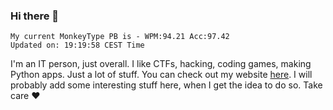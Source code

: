 ### Hi there 👋
<!-- PB START -->
```
My current MonkeyType PB is - WPM:94.21 Acc:97.42
Updated on: 19:19:58 CEST Time
```
<!-- PB END -->
I'm an IT person, just overall. I like CTFs, hacking, coding games, making Python apps. Just a lot of stuff.
You can check out my website [here](https://skill3472.github.io/).
I will probably add some interesting stuff here, when I get the idea to do so. Take care ❤️
